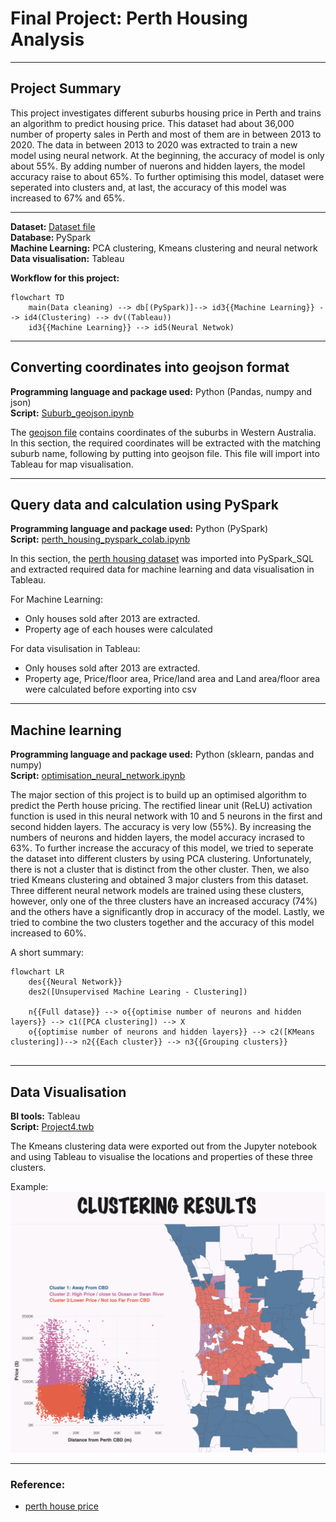# Final Project: Perth Housing Analysis
---

## Project Summary

This project investigates different suburbs housing price in Perth and trains an algorithm to predict housing price. This dataset had about 36,000 number of property sales in Perth and most of them are in between 2013 to 2020. The data in between 2013 to 2020 was extracted to train a new model using neural network. At the beginning, the accuracy of model is only about 55%. By adding number of nuerons and hidden layers, the model accuracy raise to about 65%. To further optimising this model, dataset were seperated into clusters and, at last, the accuracy of this model was increased to 67% and 65%.


---
<b>Dataset: </b> [Dataset file](https://github.com/wingylui/housing_price_anaylsis/tree/main/Dataset) </br>
<b>Database: </b> PySpark </br>
<b>Machine Learning:</b> PCA clustering, Kmeans clustering and neural network</br>
<b>Data visualisation:</b> Tableau

<b> Workflow for this project:</b>
```mermaid
flowchart TD
    main(Data cleaning) --> db[(PySpark)]--> id3{{Machine Learning}} --> id4(Clustering) --> dv((Tableau))
    id3{{Machine Learning}} --> id5(Neural Netwok)
```

---
## Converting coordinates into geojson format

<b> Programming language and package used:</b> Python (Pandas, numpy and json)</br>
<b> Script:</b> [Suburb_geojson.ipynb](https://github.com/wingylui/housing_price_anaylsis/blob/main/DataCleaning/Suburb_geojson.ipynb)</br>

The [geojson file](https://github.com/wingylui/housing_price_anaylsis/blob/main/Dataset/suburb-10-wa.geojson) contains coordinates of the suburbs in Western Australia. In this section, the required coordinates will be extracted with the matching suburb name, following by putting into geojson file. This file will import into Tableau for map visualisation.

---

## Query data and calculation using PySpark

<b>Programming language and package used:</b> Python (PySpark)</br>
<b>Script:</b> [perth_housing_pyspark_colab.ipynb](https://github.com/wingylui/housing_price_anaylsis/blob/main/PySpark_SQL/perth_housing_pyspark_colab.ipynb)</br>

In this section, the [perth housing dataset](https://github.com/wingylui/housing_price_anaylsis/blob/main/Dataset/perth_housing_price_2021.csv) was imported into PySpark_SQL and extracted required data for machine learning and data visualisation in Tableau.</br>

For Machine Learning: </br>

- Only houses sold after 2013 are extracted.
- Property age of each houses were calculated 

For data visulisation in Tableau: </br>
- Only houses sold after 2013 are extracted.
- Property age, Price/floor area,  Price/land area and Land area/floor area were calculated before exporting into csv

---
## Machine learning

<b>Programming language and package used:</b> Python (sklearn, pandas and numpy)</br>
<b>Script:</b> [optimisation_neural_network.ipynb](https://github.com/wingylui/housing_price_anaylsis/blob/main/MachineLearning/optimisation_neural_network.ipynb) </br>


The major section of this project is to build up an optimised algorithm to predict the Perth house pricing. The rectified linear unit (ReLU) activation function is used in this neural network with 10 and 5 neurons in the first and second hidden layers. The accuracy is very low (55%). By increasing the numbers of neurons and hidden layers, the model accuracy incrased to 63%. To further increase the accuracy of this model, we tried to seperate the dataset into different clusters by using PCA clustering. Unfortunately, there is not a cluster that is distinct from the other cluster. Then, we also tried Kmeans clustering and obtained 3 major clusters from this dataset. Three different neural network models are trained using these clusters, however, only one of the three clusters have an increased accuracy (74%) and the others have a significantly drop in accuracy of the model. Lastly, we tried to combine the two clusters together and the accuracy of this model increased to 60%. 

A short summary:</br>
```mermaid
flowchart LR
    des{{Neural Network}}
    des2([Unsupervised Machine Learing - Clustering])

    n{{Full datase}} --> o{{optimise number of neurons and hidden layers}} --> c1([PCA clustering]) --> X
    o{{optimise number of neurons and hidden layers}} --> c2([KMeans clustering])--> n2{{Each cluster}} --> n3{{Grouping clusters}}
  
```


---
## Data Visualisation

<b>BI tools:</b> Tableau</br>
<b>Script:</b> [Project4.twb](https://github.com/wingylui/housing_price_anaylsis/blob/main/Project%204.twb) </br>

The Kmeans clustering data were exported out from the Jupyter notebook and using Tableau to visualise the locations and properties of these three clusters.

Example:</br>
![Tableau](https://github.com/wingylui/housing_price_anaylsis/blob/main/Tableau%20image.png)




---
### Reference:
- [perth house price](https://www.kaggle.com/datasets/syuzai/perth-house-prices)
